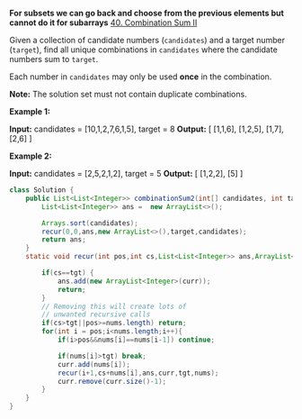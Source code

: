 **For subsets we can go back and choose from the previous elements but cannot do it for subarrays**
[40. Combination Sum II](https://leetcode.com/problems/combination-sum-ii/)


Given a collection of candidate numbers (`candidates`) and a target number (`target`), find all unique combinations in `candidates` where the candidate numbers sum to `target`.

Each number in `candidates` may only be used **once** in the combination.

**Note:** The solution set must not contain duplicate combinations.

**Example 1:**

**Input:** candidates = [10,1,2,7,6,1,5], target = 8
**Output:** 
[
[1,1,6],
[1,2,5],
[1,7],
[2,6]
]

**Example 2:**

**Input:** candidates = [2,5,2,1,2], target = 5
**Output:** 
[
[1,2,2],
[5]
]

```java
class Solution {
    public List<List<Integer>> combinationSum2(int[] candidates, int target) {
        List<List<Integer>> ans =  new ArrayList<>();

        Arrays.sort(candidates);
        recur(0,0,ans,new ArrayList<>(),target,candidates);
        return ans;
    }
    static void recur(int pos,int cs,List<List<Integer>> ans,ArrayList<Integer> curr,int tgt,int[] nums){

        if(cs==tgt) {
            ans.add(new ArrayList<Integer>(curr));
            return;
        }
        // Removing this will create lots of 
        // unwanted recursive calls
        if(cs>tgt||pos>=nums.length) return;
        for(int i = pos;i<nums.length;i++){
            if(i>pos&&nums[i]==nums[i-1]) continue;

            if(nums[i]>tgt) break;
            curr.add(nums[i]);
            recur(i+1,cs+nums[i],ans,curr,tgt,nums);
            curr.remove(curr.size()-1);
        }
    }
}

```